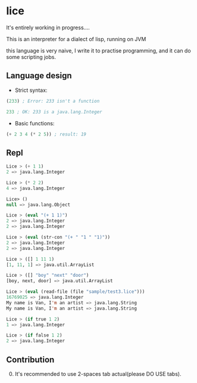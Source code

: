 # lice

It's entirely working in progress....

This is an interpreter for a dialect of lisp, running on JVM

this language is very naive, I write it to practise programming, and it can do some scripting jobs.

## Language design

+ Strict syntax:

```lisp
(233) ; Error: 233 isn't a function

233 ; OK: 233 is a java.lang.Integer
```

+ Basic functions:

```lisp
(+ 2 3 4 (* 2 5)) ; result: 19
```

## Repl

```lisp
Lice > (+ 1 1)
2 => java.lang.Integer

Lice > (* 2 2)
4 => java.lang.Integer

Lice> ()
null => java.lang.Object

Lice > (eval "(+ 1 1)")
2 => java.lang.Integer
2 => java.lang.Integer

Lice > (eval (str-con "(+ " "1 " "1)"))
2 => java.lang.Integer
2 => java.lang.Integer

Lice > ([] 1 11 1)
[1, 11, 1] => java.util.ArrayList

Lice > ([] "boy" "next" "door")
[boy, next, door] => java.util.ArrayList

Lice > (eval (read-file (file "sample/test3.lice")))
16769025 => java.lang.Integer
My name is Van, I'm an artist => java.lang.String
My name is Van, I'm an artist => java.lang.String

Lice > (if true 1 2)
1 => java.lang.Integer

Lice > (if false 1 2)
2 => java.lang.Integer
```

## Contribution

0. It's recommended to use 2-spaces tab actual(please DO USE tabs).




